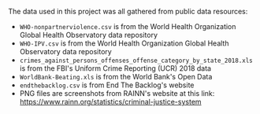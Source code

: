 The data used in this project was all gathered from public data resources:

* `WHO-nonpartnerviolence.csv` is from the World Health Organization Global Health Observatory data repository
* `WHO-IPV.csv` is from the World Health Organization Global Health Observatory data repository
* `crimes_against_persons_offenses_offense_category_by_state_2018.xls` is from the FBI's Uniform Crime Reporting (UCR) 2018 data
* `WorldBank-Beating.xls` is from the World Bank's Open Data
* `endthebacklog.csv` is from End The Backlog's website
* PNG files are screenshots from RAINN's website at this link: https://www.rainn.org/statistics/criminal-justice-system
